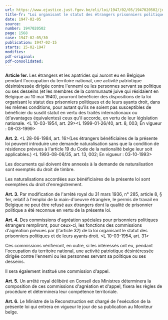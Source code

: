 ```yaml
---
url: https://www.ejustice.just.fgov.be/eli/loi/1947/02/05/1947020502/justel
title-fr: "Loi organisant le statut des étrangers prisonniers politiques. (NOTE : Consultation des versions antérieures à partir du 15-02-1947 et mise à jour au 26-02-1999)"
date: 1947-02-05
source:
number: 1947020502
page: 1568
case: 1947-02-05/30
publication: 1947-02-15
starts: 15-02-1947
modifies:
pdf-original:
pdf-consolidated:
---
```


**Article 1er.** Les étrangers et les apatrides qui auront eu en Belgique pendant l'occupation du territoire national, une activité patriotique désintéressée dirigée contre l'ennemi ou les personnes servant sa politique ou ses desseins (et les membres de la communauté juive qui résidaient en Belgique au 10 mai 1940), pourront bénéficier des dispositions de la loi organisant le statut des prisonniers politiques et de leurs ayants droit, dans les mêmes conditions, pour autant qu'ils ne soient pas susceptibles de bénéficier du susdit statut en vertu des traités internationaux ou (d'avantages équivalentes) ceux qu'il accorde, en vertu de leur législation nationale. <L 10-03-1954, art. 29><L 1999-01-26/40, art. 8, 003;  En vigueur :  08-03-1999>

**Art. 2.** <L 28-06-1984, art. 16>(Les étrangers bénéficiaires de la présente loi peuvent introduire une demande naturalisation sans que la condition de résidence prévues à l'article 19 du Code de la nationalité belge leur soit applicables.) <L 1993-08-06/35, art. 13, 002;  En vigueur :  03-10-1993>

Les documents qui doivent être annexés à la demande de naturalisation sont exemptés du droit de timbre.

Les naturalisations accordées aux bénéficiaires de la présente loi sont exemptées du droit d'enregistrement.

**Art. 3.** Par modification de l'arrêté royal du 31 mars 1936, n° 285, article 8, § 1er, relatif à l'emploi de la main-d'oeuvre étrangère, le permis de travail en Belgique ne peut être refusé aux étrangers dont la qualité de prisonnier politique a été reconnue en vertu de la présente loi.

**Art. 4.** Des commissions d'agréation spéciales pour prisonniers politiques étrangers rempliront, pour ceux-ci, les fonctions des commissions d'agréation prévues par (l'article 32) de la loi organisant le statut des prisonniers politiques et de leurs ayants droit. <L 10-03-1954, art. 31>

Ces commissions vérifieront, en outre, si les intéressés ont eu, pendant l'occupation du territoire national, une activité patriotique désintéressée dirigée contre l'ennemi ou les personnes servant sa politique ou ses desseins.

Il sera également institué une commission d'appel.

**Art. 5.** Un arrêté royal délibéré en Conseil des Ministres déterminera la composition de ces commissions d'agréation et d'appel, fixera les règles de procédure et déterminera leur compétence territoriale.

**Art. 6.** Le Ministre de la Reconstruction est chargé de l'exécution de la présente loi qui entrera en vigueur le jour de sa publication au Moniteur belge.
